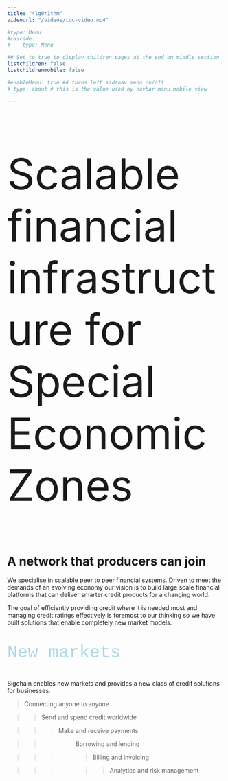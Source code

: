 ```yaml
---
title: "4lg0r1thm"
videourl: "/videos/toc-video.mp4"

#type: Menu
#cascade:
#    type: Menu

## Set to true to display children pages at the end on middle section
listchildren: false
listchildrenmobile: false

#enableMenu: true ## turns left sidenav menu on/off
# type: about # this is the value used by navbar menu mobile view

---
```

<div style="font-size: 100px; color: lightblue: font-family:'courier new': ">
<p>Scalable financial infrastructure for Special Economic Zones</p>
</div>

# A network that producers can join

We specialise in scalable peer to peer financial systems. Driven to meet the demands of an evolving economy our vision is to build large scale financial platforms that can deliver smarter credit products for a changing world.

The goal of efficiently providing credit where it is needed most and managing credit ratings effectively is foremost to our thinking so we have built solutions that enable completely new market models.

<div style="font-size: 40px; color: lightblue; font-family:'courier new'">
<p>New markets</p>
</div>

Sigchain enables new markets and provides a new class of credit solutions for businesses.

>Connecting anyone to anyone

>>Send and spend credit worldwide

>>>Make and receive payments

>>>>Borrowing and lending

>>>>>Billing and invoicing

>>>>>>Analytics and risk management
